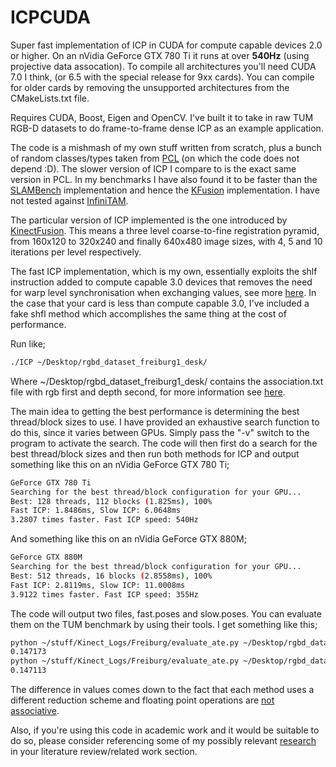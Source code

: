 # ICPCUDA
Super fast implementation of ICP in CUDA for compute capable devices 2.0 or higher. On an nVidia GeForce GTX 780 Ti it runs at over __540Hz__ (using projective data assocation). To compile all architectures you'll need CUDA 7.0 I think, (or 6.5 with the special release for 9xx cards). You can compile for older cards by removing the unsupported architectures from the CMakeLists.txt file. 

Requires CUDA, Boost, Eigen and OpenCV. I've built it to take in raw TUM RGB-D datasets to do frame-to-frame dense ICP as an example application.

The code is a mishmash of my own stuff written from scratch, plus a bunch of random classes/types taken from [PCL](https://github.com/PointCloudLibrary/pcl/tree/master/gpu/kinfu/src/cuda) (on which the code does not depend :D). The slower version of ICP I compare to is the exact same version in PCL. In my benchmarks I have also found it to be faster than the [SLAMBench](http://apt.cs.manchester.ac.uk/projects/PAMELA/tools/SLAMBench/) implementation and hence the [KFusion](https://github.com/GerhardR/kfusion) implementation. I have not tested against [InfiniTAM](https://github.com/victorprad/InfiniTAM).

The particular version of ICP implemented is the one introduced by [KinectFusion](http://homes.cs.washington.edu/~newcombe/papers/newcombe_etal_ismar2011.pdf). This means a three level coarse-to-fine registration pyramid, from 160x120 to 320x240 and finally 640x480 image sizes, with 4, 5 and 10 iterations per level respectively. 

The fast ICP implementation, which is my own, essentially exploits the shlf instruction added to compute capable 3.0 devices that removes the need for warp level synchronisation when exchanging values, see more [here](http://devblogs.nvidia.com/parallelforall/faster-parallel-reductions-kepler/). In the case that your card is less than compute capable 3.0, I've included a fake shfl method which accomplishes the same thing at the cost of performance. 

Run like;

```bash
./ICP ~/Desktop/rgbd_dataset_freiburg1_desk/
```

Where ~/Desktop/rgbd\_dataset\_freiburg1\_desk/ contains the association.txt file with rgb first and depth second, for more information see [here](http://vision.in.tum.de/data/datasets/rgbd-dataset).

The main idea to getting the best performance is determining the best thread/block sizes to use. I have provided an exhaustive search function to do this, since it varies between GPUs. Simply pass the "-v" switch to the program to activate the search. The code will then first do a search for the best thread/block sizes and then run both methods for ICP and output something like this on an nVidia GeForce GTX 780 Ti;

```bash
GeForce GTX 780 Ti
Searching for the best thread/block configuration for your GPU...
Best: 128 threads, 112 blocks (1.825ms), 100%    
Fast ICP: 1.8486ms, Slow ICP: 6.0648ms
3.2807 times faster. Fast ICP speed: 540Hz
```

And something like this on an nVidia GeForce GTX 880M;

```bash
GeForce GTX 880M
Searching for the best thread/block configuration for your GPU...
Best: 512 threads, 16 blocks (2.8558ms), 100%    
Fast ICP: 2.8119ms, Slow ICP: 11.0008ms
3.9122 times faster. Fast ICP speed: 355Hz
```

The code will output two files, fast.poses and slow.poses. You can evaluate them on the TUM benchmark by using their tools. I get something like this;

```bash
python ~/stuff/Kinect_Logs/Freiburg/evaluate_ate.py ~/Desktop/rgbd_dataset_freiburg1_desk/groundtruth.txt fast.poses 
0.147173
python ~/stuff/Kinect_Logs/Freiburg/evaluate_ate.py ~/Desktop/rgbd_dataset_freiburg1_desk/groundtruth.txt slow.poses 
0.147113
```

The difference in values comes down to the fact that each method uses a different reduction scheme and floating point operations are [not associative](https://halshs.archives-ouvertes.fr/hal-00949355v1/document).

Also, if you're using this code in academic work and it would be suitable to do so, please consider referencing some of my possibly relevant [research](http://www.thomaswhelan.ie/#publications) in your literature review/related work section. 

